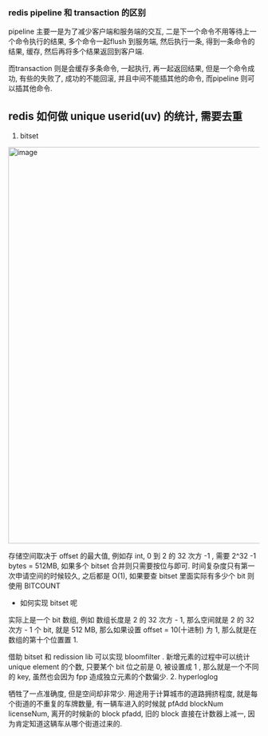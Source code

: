 
### redis pipeline 和 transaction 的区别
pipeline 主要一是为了减少客户端和服务端的交互, 二是下一个命令不用等待上一个命令执行的结果, 多个命令一起flush 到服务端, 然后执行一条, 得到一条命令的结果, 缓存, 然后再将多个结果返回到客户端. 

而transaction 则是会缓存多条命令, 一起执行, 再一起返回结果, 但是一个命令成功, 有些的失败了, 成功的不能回滚, 并且中间不能插其他的命令, 而pipeline 则可以插其他命令.

## redis 如何做 unique userid(uv) 的统计, 需要去重
1. bitset
<img width="794" alt="image" src="https://user-images.githubusercontent.com/20329409/233603506-1e0ae876-d2c1-4caf-9f75-3a040eb062a1.png">

存储空间取决于 offset 的最大值, 例如存 int, 0 到 2 的 32 次方 -1 , 需要 2^32 -1 bytes =  512MB, 如果多个 bitset 合并则只需要按位与即可. 
时间复杂度只有第一次申请空间的时候较久, 之后都是 O(1), 如果要查 bitset 里面实际有多少个 bit 则使用 BITCOUNT

* 如何实现 bitset 呢

实际上是一个 bit 数组, 例如 数组长度是 2 的 32 次方 - 1, 那么空间就是  2 的 32 次方 - 1 个 bit, 就是 512 MB, 那么如果设置 offset = 10(十进制) 为 1, 那么就是在数组的第十个位置置 1. 

借助 bitset 和 redission lib 可以实现 bloomfilter .
新增元素的过程中可以统计 unique element 的个数, 只要某个 bit 位之前是 0, 被设置成 1 , 那么就是一个不同的 key, 虽然也会因为 fpp 造成独立元素的个数偏少.
2. hyperloglog

牺牲了一点准确度, 但是空间却非常少.
用途用于计算城市的道路拥挤程度, 就是每个街道的不重复的车牌数量, 有一辆车进入的时候就 pfAdd blockNum licenseNum, 离开的时候新的 block 
pfadd, 旧的 block 直接在计数器上减一, 因为肯定知道这辆车从哪个街道过来的.
